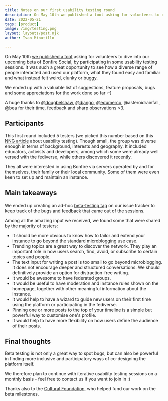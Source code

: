 ```yaml
---
title: Notes on our first usability testing round
description: On May 10th we published a toot asking for volunteers to dive into our upcoming beta of Bonfire Social, by participating in some usability testing sessions. 
date: 2022-05-21
tags: [product]
image: /img/testing.png
layout: layouts/post.njk
author: Ivan Minutillo

---
```


On May 10th [we published a toot](https://indieweb.social/@bonfire/108278057442956190) asking for volunteers to dive into our upcoming beta of Bonfire Social, by participating in some usability testing sessions. It was such a great opportunity to see how a diverse range of people interacted and used our platform, what they found easy and familiar and what instead felt weird, clunky or buggy. 

We ended up with a valuable list of suggestions, feature proposals, bugs and some appreciations for the work done so far :-) 

A huge thanks to [@dougbelshaw](https://fosstodon.org/@dajbelshaw), [@django](https://social.coop/@django), [@edumerco](https://mastodon.la/@edumerco), @asteroidrainfall, @bea for their time, feedback and sharp observations <3.

## Participants

This first round included 5 testers (we picked this number based on this [NNG article](https://www.nngroup.com/articles/usability-testing-101/) about usability testing). Though small, the group was diverse enough in terms of background, interests and geography. It included educators, activists and developers, among which some were already well versed with the fediverse, while others discovered it recently. 

They all were interested in using Bonfire via servers operated by and for themselves, their family or their local community. Some of them were even keen to set up and maintain an instance. 

## Main takeaways

We ended up creating an ad-hoc [beta-testing tag](https://github.com/bonfire-networks/bonfire-app/issues?q=label%3Abeta-testing+) on our issue tracker to keep track of the bugs and feedback that came out of the sessions.

Among all the amazing input we received, we found some that were shared by the majority of testers: 

- It should be more obvious to know how to tailor and extend your instance to go beyond the standard microblogging use case. 
- Trending topics are a great way to discover the network. They play an important role in how users search, find, avoid, or subscribe to certain topics and people. 
- The text input for writing a post is too small to go beyond microblogging. It does not encourage deeper and structured conversations. We should definitively provide an option for distraction-free writing. 
- It would be awesome to have federated groups.
- It would be useful to have moderation and instance rules shown on the homepage, together with other meaningful information about the instance.
- It would help to have a wizard to guide new users on their first time using the platform or participating in the fediverse. 
- Pinning one or more posts to the top of your timeline is a simple but powerful way to customise one's profile.
- It would help to have more flexibility on how users define the audience of their posts. 

## Final thoughts

Beta testing is not only a great way to spot bugs, but can also be powerful in finding more inclusive and participatory ways of co-designing the platform itself.

We therefore plan to continue with iterative usability testing sessions on a monthly basis - feel free to contact us if you want to join in :)

Thanks also to the [Cultural Foundation](https://culturalfoundation.eu/), who helped fund our work on the beta milestones. 